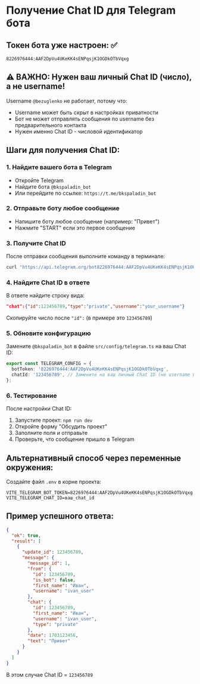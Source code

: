 # Получение Chat ID для Telegram бота

## Токен бота уже настроен: ✅
`8226976444:AAF2DpVu4UKeKK4sENPqsjK1OGDkOTbVqxg`

## ⚠️ ВАЖНО: Нужен ваш личный Chat ID (число), а не username!

Username `@bezuglenko` не работает, потому что:
- Username может быть скрыт в настройках приватности
- Бот не может отправлять сообщения по username без предварительного контакта
- Нужен именно Chat ID - числовой идентификатор

## Шаги для получения Chat ID:

### 1. Найдите вашего бота в Telegram
- Откройте Telegram
- Найдите бота `@bkspaladin_bot` 
- Или перейдите по ссылке: `https://t.me/bkspaladin_bot`

### 2. Отправьте боту любое сообщение
- Напишите боту любое сообщение (например: "Привет")
- Нажмите "START" если это первое сообщение

### 3. Получите Chat ID
После отправки сообщения выполните команду в терминале:

```bash
curl "https://api.telegram.org/bot8226976444:AAF2DpVu4UKeKK4sENPqsjK1OGDkOTbVqxg/getUpdates"
```

### 4. Найдите Chat ID в ответе
В ответе найдите строку вида:
```json
"chat":{"id":123456789,"type":"private","username":"your_username"}
```

Скопируйте число после `"id":` (в примере это `123456789`)

### 5. Обновите конфигурацию
Замените `@bkspaladin_bot` в файле `src/config/telegram.ts` на ваш Chat ID:

```typescript
export const TELEGRAM_CONFIG = {
  botToken: '8226976444:AAF2DpVu4UKeKK4sENPqsjK1OGDkOTbVqxg',
  chatId: '123456789', // Замените на ваш личный Chat ID (не username бота!)
};
```

### 6. Тестирование
После настройки Chat ID:
1. Запустите проект: `npm run dev`
2. Откройте форму "Обсудить проект"
3. Заполните поля и отправьте
4. Проверьте, что сообщение пришло в Telegram

## Альтернативный способ через переменные окружения:

Создайте файл `.env` в корне проекта:
```
VITE_TELEGRAM_BOT_TOKEN=8226976444:AAF2DpVu4UKeKK4sENPqsjK1OGDkOTbVqxg
VITE_TELEGRAM_CHAT_ID=ваш_chat_id
```

## Пример успешного ответа:
```json
{
  "ok": true,
  "result": [
    {
      "update_id": 123456789,
      "message": {
        "message_id": 1,
        "from": {
          "id": 123456789,
          "is_bot": false,
          "first_name": "Иван",
          "username": "ivan_user"
        },
        "chat": {
          "id": 123456789,
          "first_name": "Иван",
          "username": "ivan_user",
          "type": "private"
        },
        "date": 1703123456,
        "text": "Привет"
      }
    }
  ]
}
```

В этом случае Chat ID = `123456789`
